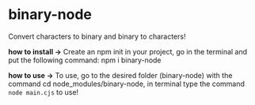 # binary-node

Convert characters to binary and binary to characters!

**how to install ->** Create an npm init in your project, go in the terminal and put the following command: npm i binary-node

**how to use ->** To use, go to the desired folder (binary-node) with the command cd node_modules/binary-node, in terminal type the command `node main.cjs` to use!